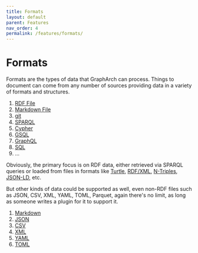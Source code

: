 ```yaml
---
title: Formats
layout: default
parent: Features
nav_order: 4
permalink: /features/formats/
---
```


# Formats

Formats are the types of data that GraphArch can process.
Things to document can come from any number of sources providing
data in a variety of formats and structures.

1. [RDF File](../source/file/source-file-rdf.md)
1. [Markdown File](../source/file/source-file-markdown.md)
1. [git](../source/endpoint/source-endpoint-git-repo.md)
1. [SPARQL](../source/endpoint/source-endpoint-gsql.md)
1. [Cypher](../source/endpoint/source-endpoint-cypher.md)
1. [GSQL](../source/endpoint/source-endpoint-gsql.md)
1. [GraphQL](../source/endpoint/source-endpoint-graphql.md)
1. [SQL](../source/endpoint/source-endpoint-sql.md)
1. ...

Obviously, the primary focus is on RDF data, either retrieved
via SPARQL queries or loaded from files in formats like
[Turtle](https://www.w3.org/TR/turtle/),
[RDF/XML](https://www.w3.org/TR/rdf-xml/),
[N-Triples](https://www.w3.org/TR/n-triples/),
[JSON-LD](https://www.w3.org/TR/json-ld/),
etc.

But other kinds of data could be supported as well, even
non-RDF files such as JSON, CSV, XML, YAML, TOML, Parquet,
again there's no limit, as long as someone writes a plugin
for it to support it.

1. [Markdown](../source/file/source-file-markdown.md)
1. [JSON](../source/file/source-file-json.md)
1. [CSV](../source/file/source-file-csv.md)
1. [XML](../source/file/source-file-xml.md)
1. [YAML](../source/file/source-file-yaml.md)
1. [TOML](../source/file/source-file-toml.md)
